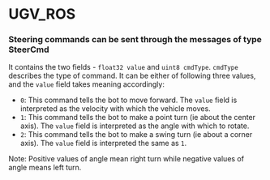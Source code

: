 # UGV_ROS
### Steering commands can be sent through the messages of type SteerCmd
It contains the two fields - `float32 value` and `uint8 cmdType`. `cmdType` describes the type of command. It can be either of following three values, and the `value` field takes meaning accordingly:
* `0`: This command tells the bot to move forward. The `value` field is interpreted as the velocity with which the vehicle moves.
* `1`: This command tells the bot to make a point turn (ie about the center axis). The `value` field is interpreted as the angle with which to rotate.
* `2`: This command tells the bot to make a swing turn (ie about a corner axis). The `value` field is interpreted the same as `1`.

Note: Positive values of angle mean right turn while negative values of angle means left turn.
